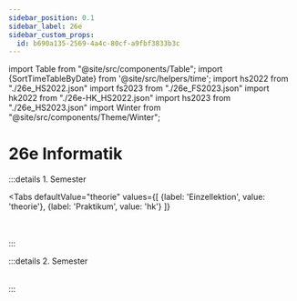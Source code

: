```yaml
---
sidebar_position: 0.1
sidebar_label: 26e
sidebar_custom_props:
  id: b690a135-2569-4a4c-80cf-a9fbf3833b3c
---
```


import Table from "@site/src/components/Table";
import {SortTimeTableByDate} from '@site/src/helpers/time';
import hs2022 from "./26e_HS2022.json"
import fs2023 from "./26e_FS2023.json"
import hk2022 from "./26e-HK_HS2022.json"
import hs2023 from "./26e_HS2023.json"
import Winter from "@site/src/components/Theme/Winter";

<Winter />


# 26e Informatik

<Table
  header={["Datum", "Thema", "Inhalt"]}
  compact
  selectable
  rows={hs2023}
  order={SortTimeTableByDate()}
/>

:::details 1. Semester

<Tabs
    defaultValue="theorie"
    values={[
      {label: 'Einzellektion', value: 'theorie'},
      {label: 'Praktikum', value: 'hk'}
    ]}
>
<TabItem value="theorie">
<Table
  header={["Datum", "Thema", "Inhalt"]}
  compact
  selectable
  rows={hs2022}
  order={SortTimeTableByDate()}
/>

</TabItem>

<TabItem value="hk">
<Table
  header={["Datum", "Halbklasse", "Thema", "Inhalt"]}
  compact
  selectable
  rows={hk2022}
  order={SortTimeTableByDate()}
/>
</TabItem>
</Tabs>

:::

:::details 2. Semester

<Table
  header={["Datum", "Thema", "Inhalt"]}
  compact
  selectable
  rows={fs2023}
  order={SortTimeTableByDate()}
/>

:::
